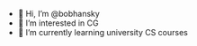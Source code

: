 - 👋 Hi, I’m @bobhansky
- 👀 I’m interested in CG
- 🌱 I’m currently learning university CS courses 

<!---
bobhansky/bobhansky is a ✨ special ✨ repository because its `README.md` (this file) appears on your GitHub profile.
You can click the Preview link to take a look at your changes.
--->
